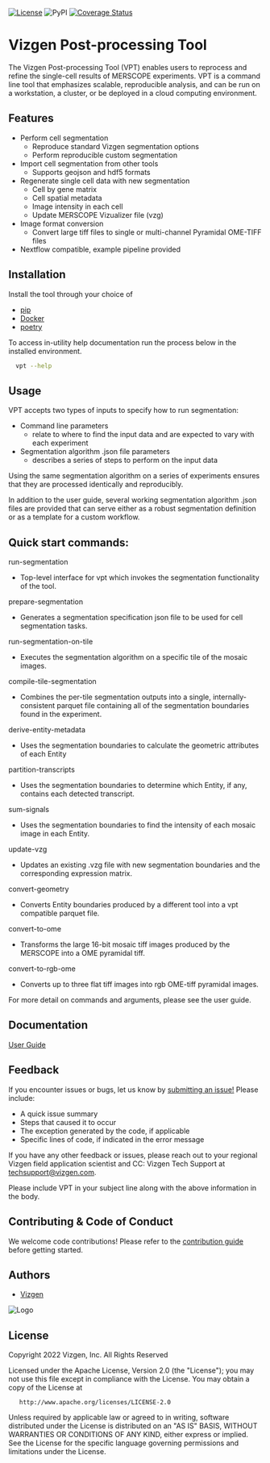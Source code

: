 [![License](https://img.shields.io/badge/License-Apache%202.0-blue.svg)](https://opensource.org/licenses/Apache-2.0)
![PyPI](https://img.shields.io/pypi/v/vpt)
[![Coverage Status](https://coveralls.io/repos/github/Vizgen/vizgen-postprocessing/badge.svg?branch=develop&t=EsWr25)](https://coveralls.io/github/Vizgen/vizgen-postprocessing?branch=develop)

# Vizgen Post-processing Tool

The Vizgen Post-processing Tool (VPT) enables users to reprocess and refine the single-cell results of MERSCOPE experiments. 
VPT is a command line tool that emphasizes scalable, reproducible analysis, and can be run on a workstation, a cluster, or 
be deployed in a cloud computing environment.


## Features
- Perform cell segmentation
    - Reproduce standard Vizgen segmentation options
    - Perform reproducible custom segmentation
- Import cell segmentation from other tools
    - Supports geojson and hdf5 formats
- Regenerate single cell data with new segmentation
    - Cell by gene matrix
    - Cell spatial metadata
    - Image intensity in each cell
    - Update MERSCOPE Vizualizer file (vzg)
- Image format conversion
    - Convert large tiff files to single or multi-channel Pyramidal OME-TIFF files
- Nextflow compatible, example pipeline provided


## Installation

Install the tool through your choice of 
- [pip](https://pip.pypa.io/en/stable/getting-started/)
- [Docker](https://docs.docker.com/desktop/extensions-sdk/quickstart/)
- [poetry](https://python-poetry.org/)

To access in-utility help documentation run the process below in the installed environment.
```bash
  vpt --help
```
    
## Usage

VPT accepts two types of inputs to specify how to run segmentation:
- Command line parameters
    - relate to where to find the input data and are expected to vary with each experiment
- Segmentation algorithm .json file parameters
    - describes a series of steps to perform on the input data

Using the same segmentation algorithm on a series of experiments ensures that they are processed identically and reproducibly.

In addition to the user guide, several working segmentation algorithm .json files are provided that can serve either as a 
robust segmentation definition or as a template for a custom workflow.

## Quick start commands:


run-segmentation    ​
- Top-level interface for vpt which invokes the segmentation functionality of the tool.​

prepare-segmentation​
 - Generates a segmentation specification json file to be used for cell segmentation tasks. ​

run-segmentation-on-tile​
 - Executes the segmentation algorithm on a specific tile of the mosaic images.​

compile-tile-segmentation​
- Combines the per-tile segmentation outputs into a single, internally-consistent parquet file containing all of the 
segmentation boundaries found in the experiment.​

derive-entity-metadata​
- Uses the segmentation boundaries to calculate the geometric attributes of each Entity​

partition-transcripts​
- Uses the segmentation boundaries to determine which Entity, if any, contains each detected transcript.​

sum-signals​
- Uses the segmentation boundaries to find the intensity of each mosaic image in each Entity.​

update-vzg​
- Updates an existing .vzg file with new segmentation boundaries and the corresponding expression matrix.​

convert-geometry​
- Converts Entity boundaries produced by a different tool into a vpt compatible parquet file.​

convert-to-ome​
- Transforms the large 16-bit mosaic tiff images produced by the MERSCOPE into a OME pyramidal tiff.​

convert-to-rgb-ome​
- Converts up to three flat tiff images into rgb OME-tiff pyramidal images.​

For more detail on commands and arguments, please see the user guide.

## Documentation

[User Guide](https://vizgen.github.io/vizgen-postprocessing/)

## Feedback

If you encounter issues or bugs, let us know by [submitting an issue!](https://github.com/Vizgen/vizgen-postprocessing/issues)
Please include:

- A quick issue summary
- Steps that caused it to occur
- The exception generated by the code, if applicable
- Specific lines of code, if indicated in the error message


If you have any other feedback or issues, please reach out to your regional Vizgen field application scientist and CC: Vizgen 
Tech Support at techsupport@vizgen.com.

Please include VPT in your subject line along with the above information in the body.

## Contributing & Code of Conduct

We welcome code contributions! Please refer to the [contribution guide](CONTRIBUTING.md) before getting started.

## Authors

- [Vizgen](https://vizgen.com/)

![Logo](https://vizgen.com/wp-content/uploads/2022/12/Vizgen-Logo_Vizgen-BlackColor-.png)

## License

   Copyright 2022 Vizgen, Inc. All Rights Reserved
   
   Licensed under the Apache License, Version 2.0 (the "License");
   you may not use this file except in compliance with the License.
   You may obtain a copy of the License at

       http://www.apache.org/licenses/LICENSE-2.0

   Unless required by applicable law or agreed to in writing, software
   distributed under the License is distributed on an "AS IS" BASIS,
   WITHOUT WARRANTIES OR CONDITIONS OF ANY KIND, either express or implied.
   See the License for the specific language governing permissions and
   limitations under the License.
